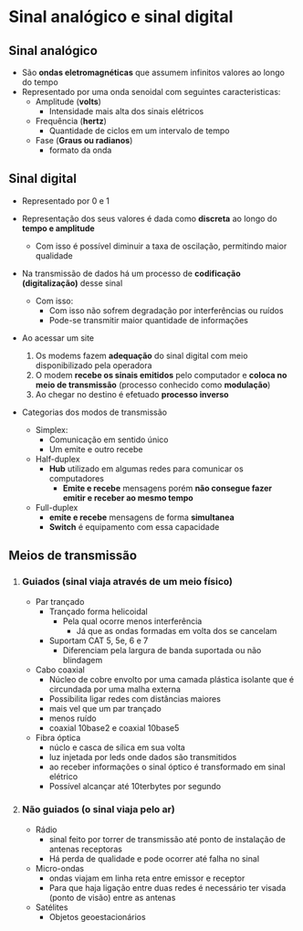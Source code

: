 # Sinal analógico e sinal digital

## Sinal analógico
- São **ondas eletromagnéticas** que assumem infinitos valores ao longo do tempo
- Representado por uma onda senoidal com seguintes caracteristicas:
    - Amplitude (**volts**)
        - Intensidade mais alta dos sinais elétricos 
    - Frequência (**hertz**)
        - Quantidade de ciclos em um intervalo de tempo
    - Fase (**Graus ou radianos**)
        - formato da onda

## Sinal digital
- Representado por 0 e 1
- Representação dos seus valores é dada como **discreta** ao longo do **tempo e amplitude**
    - Com isso é possível diminuir a taxa de oscilação, permitindo maior qualidade
- Na transmissão de dados há um processo de **codificação (digitalização)** desse sinal
    - Com isso:
        - Com isso não sofrem degradação por interferências ou ruídos
        - Pode-se transmitir maior quantidade de informações
- Ao acessar um site
    1. Os modems fazem **adequação** do sinal digital com meio disponibilizado pela operadora
    2. O modem **recebe os sinais emitidos** pelo computador e **coloca no meio de transmissão** (processo conhecido como **modulação**)
    3. Ao chegar no destino é efetuado **processo inverso**

- Categorias dos modos de transmissão
    - Simplex: 
        - Comunicação em sentido único
        - Um emite e outro recebe
    - Half-duplex
        - **Hub** utilizado em algumas redes para comunicar os computadores
            - **Emite e recebe** mensagens porém **não consegue fazer emitir e receber ao mesmo tempo**
    - Full-duplex
        - **emite e recebe** mensagens de forma **simultanea**
        - **Switch** é equipamento com essa capacidade

## Meios de transmissão
1. ### Guiados (sinal viaja através de um meio físico)
    - Par trançado
        - Trançado forma helicoidal 
            - Pela qual ocorre menos interferência
                - Já que as ondas formadas em volta dos se cancelam
        - Suportam CAT 5, 5e, 6 e 7
            - Diferenciam pela largura de banda suportada ou não blindagem
    - Cabo coaxial
        - Núcleo de cobre envolto por uma camada plástica isolante que é circundada por uma malha externa
        - Possibilita ligar redes com distâncias maiores
        - mais vel que um par trançado
        - menos ruído
        - coaxial 10base2 e coaxial 10base5
    - Fibra óptica
        - núclo e casca de sílica em sua volta
        - luz injetada por leds onde dados são transmitidos
        - ao receber informações o sinal óptico é transformado em sinal elétrico
        - Possível alcançar até 10terbytes por segundo

2. ### Não guiados (o sinal viaja pelo ar)
    - Rádio
        - sinal feito por torrer de transmissão até ponto de instalação de antenas receptoras
        - Há perda de qualidade e pode ocorrer até falha no sinal
    - Micro-ondas
        - ondas viajam em linha reta entre emissor e receptor
        - Para que haja ligação entre duas redes é necessário ter visada (ponto de visão) entre as antenas        
    - Satélites
        - Objetos geoestacionários